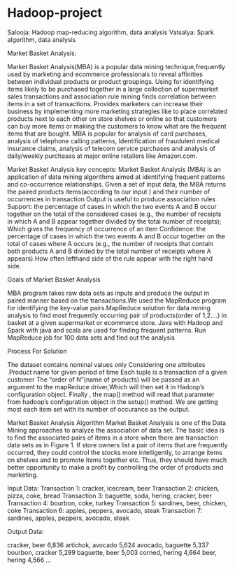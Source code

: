 # Hadoop-project

Salooja:  Hadoop map-reducing algorithm, data analysis
Vatsalya: Spark algorithm, data analysis



Market Basket Analysis:

Market Basket Analysis(MBA) is a popular data mining technique,frequently used by marketing and ecommerce professionals to reveal affinities between individual products or product groupings.
Using for identifying items likely to be purchased together in a large collection of supermarket sales transactions and association rule mining finds correlation between items in a set of transactions.
Provides marketers can increase their business by implementing more marketing strategies like to place correlated products next to each other on store shelves or online so that customers can buy more items or making the customers to know what are the frequent items that are bought.
MBA is popular for analysis of card purchases, analysis of telephone calling patterns, Identification of fraudulent medical insurance claims, analysis of telecom service purchases and analysis of daily/weekly purchases at major online retailers like Amazon.com.

Market Basket Analysis key concepts:
 Market Basket Analysis (MBA) is an application of data mining algorithms aimed at identifying frequent patterns and co-occurrence relationships. 
Given a set of input data, the MBA returns the paired products items(according to our input ) and their number of occurrences in transaction 
Output is useful to produce association rules
Support: the percentage of cases in which the two events A and B occur together on the total of the considered cases (e.g., the number of receipts in which A and B appear together divided by the total number of receipts); Which gives the frequency of occurrence of an item
Confidence: the percentage of cases in which the two events A and B occur together on the total of cases where A occurs (e.g., the number of receipts that contain both products A and B divided by the total number of receipts where A appears).How often lefthand side of the rule appear with the right hand side.


Goals of Market Basket Analysis
	
MBA program takes raw data sets as inputs and produce the output in paired manner based on the transactions.We used the MapReduce program for identifying the key-value pairs.MapReduce solution for data mining analysis to find most frequently occurring pair of products(order of 1,2….) in basket at a given supermarket or ecommerce store.
Java with Hadoop and Spark with java and scala are used for finding frequent patterns.
Run MapReduce job for 100 data sets and find out the analysis



Process For Solution

The dataset  contains nominal values only 
Considering one attributes .Product name for given period of time
Each tuple is a transaction of a given customer 
The “order of N”(name of products) will be passed as an argument to the mapReduce driver,Which will then set it in Hadoop’s configuration object.
Finally , the map() method will read that parameter from hadoop’s configuration object in the setup() method.
We are getting most each item set with its number of occurance as the output.


Market Basket Analysis Algorithm
 Market Basket Analysis is one of the Data Mining approaches to analyze the association of data set. The basic idea is to find the associated pairs of items in a store when there are transaction data sets as in Figure 1. If store owners list a pair of items that are frequently occurred, they could control the stocks more intelligently, to arrange items on shelves and to promote items together etc. Thus, they should have much better opportunity to make a profit by controlling the order of products and marketing. 

Input Data:
Transaction 1: cracker, icecream, beer 
Transaction 2: chicken, pizza, coke, bread 
Transaction 3: baguette, soda, hering, cracker, beer
Transaction 4: bourbon, coke, turkey
Transaction 5: sardines, beer, chicken, coke 
Transaction 6: apples, peppers, avocado, steak
Transaction 7: sardines, apples, peppers, avocado, steak
                 

Output Data:

cracker, beer 6,836
artichok, avocado 5,624
avocado, baguette 5,337
bourbon, cracker 5,299
baguette, beer 5,003 
corned, hering 4,664
beer, hering 4,566 … 
